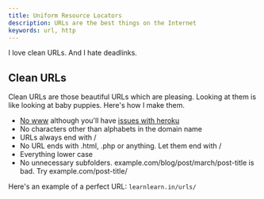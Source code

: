 ```yaml
---
title: Uniform Resource Locators
description: URLs are the best things on the Internet
keywords: url, http
---
```

I love clean URLs. And I hate deadlinks.

## Clean URLs ##
Clean URLs are those beautiful URLs which are pleasing. Looking at them is like looking at baby puppies. Here's how I make them.
* [No www](http://no-www.org/) although you'll have [issues with heroku](https://devcenter.heroku.com/articles/apex-domains#naked_domain__arecord_limitations)
* No characters other than alphabets in the domain name
* URLs always end with /
* No URL ends with .html, .php or anything. Let them end with /
* Everything lower case
* No unnecessary subfolders. example.com/blog/post/march/post-title is bad. Try example.com/post-title/

Here's an example of a perfect URL: `learnlearn.in/urls/`
